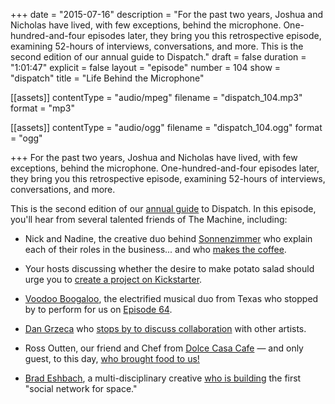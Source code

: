 +++
date = "2015-07-16"
description = "For the past two years, Joshua and Nicholas have lived, with few exceptions, behind the microphone. One-hundred-and-four episodes later, they bring you this retrospective episode, examining 52-hours of interviews, conversations, and more. This is the second edition of our annual guide to Dispatch."
draft = false
duration = "1:01:47"
explicit = false
layout = "episode"
number = 104
show = "dispatch"
title = "Life Behind the Microphone"

[[assets]]
  contentType = "audio/mpeg"
  filename = "dispatch_104.mp3"
  format = "mp3"

[[assets]]
  contentType = "audio/ogg"
  filename = "dispatch_104.ogg"
  format = "ogg"

+++
For the past two years, Joshua and Nicholas have lived, with few exceptions, behind the microphone. One-hundred-and-four episodes later, they bring you this retrospective episode, examining 52-hours of interviews, conversations, and more.

This is the second edition of our [annual guide](http://nicholaswyoung.com/programs/dispatch/52) to Dispatch. In this episode, you'll hear from several talented friends of The Machine, including:

* Nick and Nadine, the creative duo behind [Sonnenzimmer](http://sonnenzimmer.com) who explain each of their roles in the business... and who [makes the coffee](https://nicholaswyoung.com/programs/dispatch/78).

* Your hosts discussing whether the desire to make potato salad should urge you to [create a project on Kickstarter](https://nicholaswyoung.com/programs/dispatch/53).

* [Voodoo Boogaloo](https://www.facebook.com/fillingupyourcup), the electrified musical duo from Texas who stopped by to perform for us on [Episode 64](https://nicholaswyoung.com/programs/dispatch/64).

* [Dan Grzeca](http://groundup.bigcartel.com) who [stops by to discuss collaboration](https://nicholaswyoung.com/programs/dispatch/72) with other artists.

* Ross Outten, our friend and Chef from [Dolce Casa Cafe](http://dolcecasacafe.com) &mdash; and only guest, to this day, [who brought food to us!](https://nicholaswyoung.com/programs/dispatch/59)

* [Brad Eshbach](http://bradeshbach.com), a multi-disciplinary creative [who is building](https://nicholaswyoung.com/programs/dispatch/61) the first "social network for space."